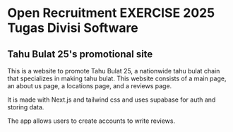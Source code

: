 # Open Recruitment EXERCISE 2025 Tugas Divisi Software


## Tahu Bulat 25's promotional site

This is a website to promote Tahu Bulat 25, a nationwide tahu bulat chain that specializes in making tahu bulat. This website consists of a main page, an about us page, a locations page, and a reviews page.

It is made with Next.js and tailwind css and uses supabase for auth and storing data.

The app allows users to create accounts to write reviews.
